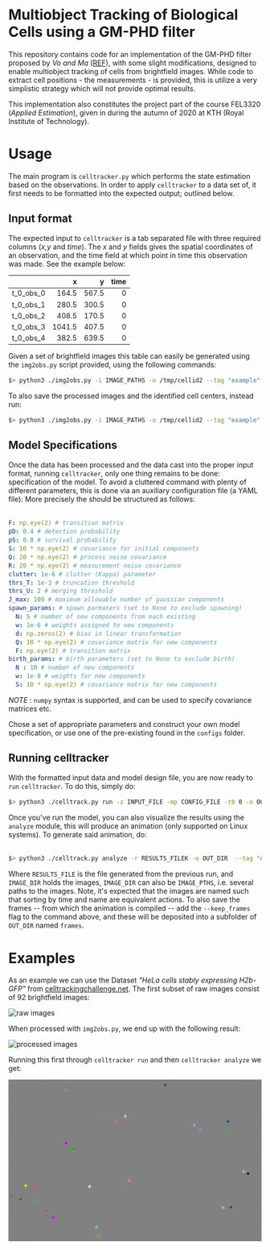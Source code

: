 # Multiobject Tracking of Biological Cells using a GM-PHD filter 

This repository contains code for an implementation of the GM-PHD filter
proposed by _Vo and Ma_ ([REF](https://ieeexplore.ieee.org/document/1710358)),
with some slight modifications, designed to enable multiobject tracking of cells
from brightfield images. While code to extract cell positions - the
measurements - is provided, this is utilize a very simplistic strategy which
will not provide optimal results.

This implementation also constitutes the project part of the course FEL3320
(_Applied Estimation_), given in during the autumn of 2020 at KTH (Royal Institute of
Technology).


# Usage
The main program is `celltracker.py` which performs the state estimation based
on the observations. In order to apply `celltracker` to a data set of, it first
needs to be formatted into the expected output; outlined below.

## Input format 

The expected input to `celltracker` is a tab separated file with three required
columns (_x,y_ and _time_). The _x_ and _y_ fields gives the spatial coordinates
of an observation, and the time field at which point in time this observation
was made. See the example below:

|           |      x |     y |   time |
|:----------|-------:|------:|-------:|
| t_0_obs_0 |  164.5 | 567.5 |      0 |
| t_0_obs_1 |  280.5 | 300.5 |      0 |
| t_0_obs_2 |  408.5 | 170.5 |      0 |
| t_0_obs_3 | 1041.5 | 407.5 |      0 |
| t_0_obs_4 |  382.5 | 639.5 |      0 |


Given a set of brightfield images this table can easily be generated using the
`img2obs.py` script provided, using the following commands:

```sh
$> python3 ./img2obs.py -i IMAGE_PATHS -o /tmp/cellid2 --tag "example"

```

To also save the processed images and the identified cell centers, instead run:

```sh
$> python3 ./img2obs.py -i IMAGE_PATHS -o /tmp/cellid2 --tag "example" --include_processed_image  --mark_images

```

## Model Specifications

Once the data has been processed and the data cast into the proper input format,
running `celltracker`, only one thing remains to be done: specification of the
model. To avoid a cluttered command with plenty of different parameters, this is
done via an auxiliary configuration file (a YAML file): More precisely the
should be structured as follows:

```yaml

F: np.eye(2) # transition matrix
pD: 0.4 # detection probability
pS: 0.8 # survival probability
S: 10 * np.eye(2) # covariance for initial components
Q: 20 * np.eye(2) # process noise covariance
R: 20 * np.eye(2) # measurement noise covariance
clutter: 1e-6 # clutter (Kappa) parameter
thrs_T: 1e-3 # truncation threshold
thrs_U: 2 # merging threshold
J_max: 100 # maximum allowable number of gaussian components
spawn_params: # spawn parmaters (set to None to exclude spawning)
  N: 5 # number of new components from each existing
  w: 1e-6 # weights assigned to new components
  d: np.zeros(2) # bias in linear transformation
  Q: 10 * np.eye(2) # covariance matrix for new components
  F: np.eye(2) # transition matrix
birth_params: # birth parameters (set to None to exclude birth)
  N : 10 # number of new components
  w: 1e-8 # weights for new components
  S: 10 * np.eye(2) # covariance matrix for new components

```

_NOTE_ : `numpy` syntax is supported, and can be used to specify covariance matrices etc.

Chose a set of appropriate parameters and construct your own model
specification, or use one of the pre-existing found in the `configs` folder.

## Running celltracker

With the formatted input data and model design file, you are now ready to `run`
`celltracker`. To do this, simply do:

```sh
$> python3 ./celltrack.py run -z INPUT_FILE -mp CONFIG_FILE -t0 0 -o OUT_DIR  --tag "example"
```

Once you've run the model, you can also visualize the results using the `analyze` module, this will produce an animation (only supported on Linux systems). To generate said animation, do:

```sh

$> python3 ./celltrack.py analyze -r RESULTS_FILEK -o OUT_DIR  --tag "example" --animate --images IMAGE_DIR

```

Where `RESULTS_FILE` is the file generated from the previous run, and
`IMAGE_DIR` holds the images, `IMAGE_DIR` can also be `IMAGE_PTHS`, i.e. several
paths to the images. Note, it's expected that the images are named such that
sorting by time and name are equivalent actions. To also save the frames -- from
which the animation is compiled -- add the `--keep_frames` flag to the command
above, and these will be deposited into a subfolder of `OUT_DIR` named `frames`.


# Examples

As an example we can use the Dataset _"HeLa cells stably expressing H2b-GFP"_  from [celltrackingchallenge.net](http://celltrackingchallenge.net/2d-datasets/). The first subset of raw images consist of 92 brightfield images:

![raw images](imgs/original.png)

When processed with `img2obs.py`, we end up with the following result:

![processed images](imgs/segmented.jpg)

Running this first through `celltracker run` and then `celltracker analyze` we get:

![animation](imgs/example-001.gif)
